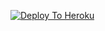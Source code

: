 [![Deploy To Heroku](https://www.herokucdn.com/deploy/button.svg)](https://heroku.com/deploy?template=https://github.com/Adityaa0111/txt_leech)
